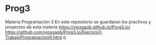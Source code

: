 # Prog3
Materia Programación 3
En este repositorio se guardaran los practivos y proyectos de esta materia
https://vjossaob.github.io/Prog3.io/
https://github.com/vjossaob/Prog3.io/Ejercicio1-TrabajoProgramacionIII.html
q

